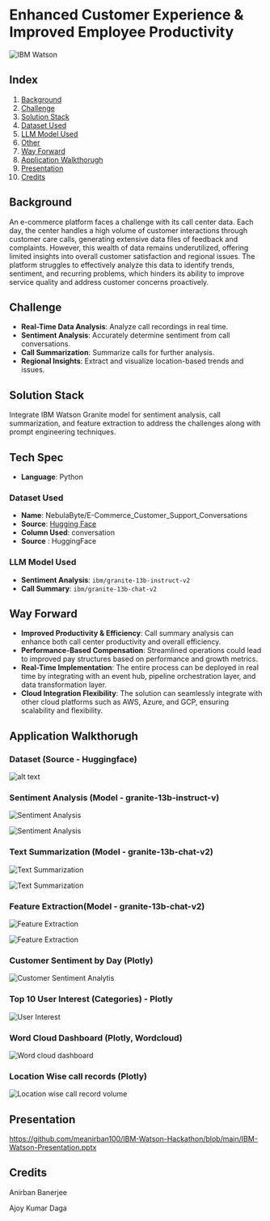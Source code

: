 # Enhanced Customer Experience & Improved Employee Productivity

![IBM Watson](images/image-1.png)

## Index
1. [Background](#background)
2. [Challenge](#challenge)
3. [Solution Stack](#solution-stack)
4. [Dataset Used](#dataset-used)
5. [LLM Model Used](#llm-model-used)
6. [Other](#other)
7. [Way Forward](#way-forward)
8. [Application Walkthorugh](#application-walkthorugh)
9. [Presentation](#Presentation)
10. [Credits](##credits)

## Background
An e-commerce platform faces a challenge with its call center data. Each day, the center handles a high volume of customer interactions through customer care calls, generating extensive data files of feedback and complaints. However, this wealth of data remains underutilized, offering limited insights into overall customer satisfaction and regional issues. The platform struggles to effectively analyze this data to identify trends, sentiment, and recurring problems, which hinders its ability to improve service quality and address customer concerns proactively.

## Challenge
- **Real-Time Data Analysis**: Analyze call recordings in real time.
- **Sentiment Analysis**: Accurately determine sentiment from call conversations.
- **Call Summarization**: Summarize calls for further analysis.
- **Regional Insights**: Extract and visualize location-based trends and issues.

## Solution Stack
Integrate IBM Watson Granite model for sentiment analysis, call summarization, and feature extraction to address the challenges along with prompt engineering techniques.


## Tech Spec
- **Language**: Python

### Dataset Used
- **Name**: NebulaByte/E-Commerce_Customer_Support_Conversations
- **Source**: [Hugging Face](https://huggingface.co/datasets/NebulaByte/E-Commerce_Customer_Support_Conversations)
- **Column Used**: conversation
- **Source** : HuggingFace

### LLM Model Used
- **Sentiment Analysis**: `ibm/granite-13b-instruct-v2`
- **Call Summary**: `ibm/granite-13b-chat-v2`


## Way Forward
- **Improved Productivity & Efficiency**: Call summary analysis can enhance both call center productivity and overall efficiency.
- **Performance-Based Compensation**: Streamlined operations could lead to improved pay structures based on performance and growth metrics.
- **Real-Time Implementation**: The entire process can be deployed in real time by integrating with an event hub, pipeline orchestration layer, and data transformation layer.
- **Cloud Integration Flexibility**: The solution can seamlessly integrate with other cloud platforms such as AWS, Azure, and GCP, ensuring scalability and flexibility.


## Application Walkthorugh

### Dataset (Source - Huggingface)

![alt text](images/image-2.png)

### Sentiment Analysis (Model - granite-13b-instruct-v)

![Sentiment Analysis](images/image-3.png)

![Sentiment Analysis](images/image-4.png)


### Text Summarization (Model - granite-13b-chat-v2)

![Text Summarization](images/image-5.png)

![Text Summarization](images/image-7.png)

### Feature Extraction(Model - granite-13b-chat-v2)
![Feature Extraction](images/image-8.png)

![Feature Extraction](images/image-9.png)

### Customer Sentiment by Day (Plotly)

![Customer Sentiment Analytis](images/image-10.png)

### Top 10 User Interest (Categories) - Plotly

![User Interest](images/image-11.png)

### Word Cloud Dashboard (Plotly, Wordcloud)

![Word cloud dashboard](images/image-12.png)

### Location Wise call records (Plotly)

![Location wise call record volume](images/image-13.png)

## Presentation
https://github.com/meanirban100/IBM-Watson-Hackathon/blob/main/IBM-Watson-Presentation.pptx

## Credits
Anirban Banerjee

Ajoy Kumar Daga
